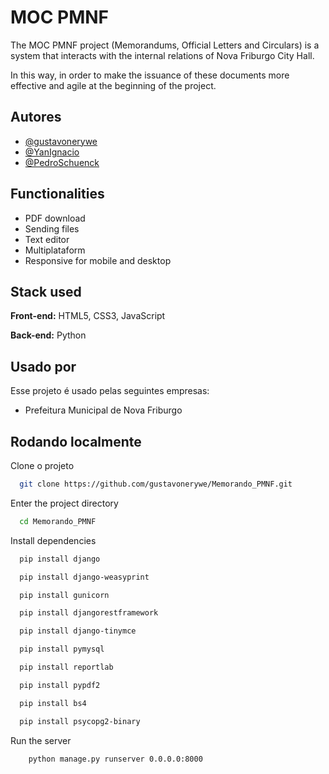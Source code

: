 
# MOC PMNF

The MOC PMNF project (Memorandums, Official Letters and Circulars) is a system that interacts with the internal relations of Nova Friburgo City Hall.

In this way, in order to make the issuance of these documents more effective and agile at the beginning of the project.

## Autores

- [@gustavonerywe](https://www.github.com/gustavonerywe)
- [@YanIgnacio](https://www.github.com/YanIgnacio)
- [@PedroSchuenck](https://www.github.com/PedroSchuenck)


## Functionalities

- PDF download
- Sending files
- Text editor
- Multiplataform
- Responsive for mobile and desktop

## Stack used

**Front-end:** HTML5, CSS3, JavaScript

**Back-end:** Python


## Usado por

Esse projeto é usado pelas seguintes empresas:

- Prefeitura Municipal de Nova Friburgo



## Rodando localmente

Clone o projeto

```bash
  git clone https://github.com/gustavonerywe/Memorando_PMNF.git
```
Enter the project directory

```bash
  cd Memorando_PMNF
```

Install dependencies

```bash
  pip install django
```
```bash
  pip install django-weasyprint
```
```bash
  pip install gunicorn
```

```bash
  pip install djangorestframework
```


```bash
  pip install django-tinymce
```
```bash
  pip install pymysql
```

```bash
  pip install reportlab
```
```bash
  pip install pypdf2
```

```bash
  pip install bs4
```

```bash
  pip install psycopg2-binary
```

Run the server

```bash
    python manage.py runserver 0.0.0.0:8000
```

